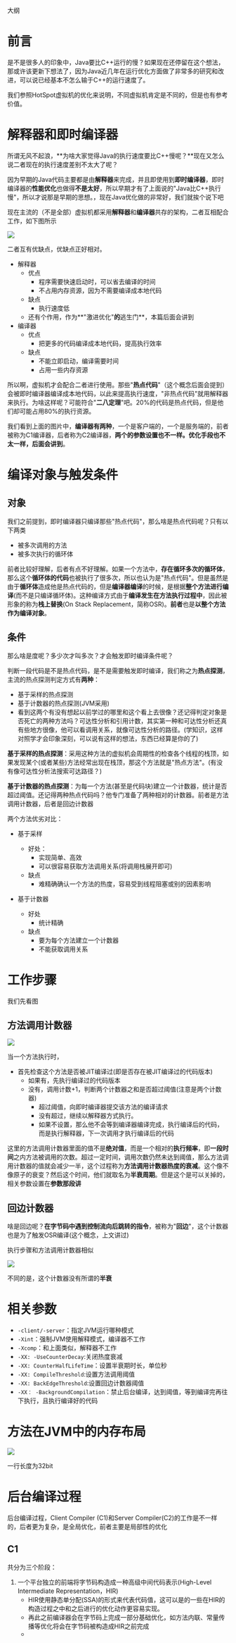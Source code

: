 大纲

# 前言

是不是很多人的印象中，Java要比C++运行的慢？如果现在还停留在这个想法，那或许该更新下想法了，因为Java近几年在运行优化方面做了非常多的研究和改进，可以说已经基本不怎么输于C++的运行速度了。

我们参照HotSpot虚拟机的优化来说明，不同虚拟机肯定是不同的，但是也有参考价值。

# 解释器和即时编译器

所谓无风不起浪，**为啥大家觉得Java的执行速度要比C++慢呢？**现在又怎么说二者现在的执行速度差别不太大了呢？

因为早期的Java代码主要都是由**解释器**来完成，并且即使用到**即时编译器**，即时编译器的**性能优化**也做得**不是太好**，所以早期才有了上面说的"Java比C++执行慢"，所以才说那是早期的思想。，现在Java优化做的非常好，我们就挨个说下吧

现在主流的（不是全部）虚拟机都采用**解释器**和**编译器**共存的架构，二者互相配合工作，如下图所示

![](img/Xnip2019-05-15_20-30-44.jpg)

二者互有优缺点，优缺点正好相对。

- 解释器
  - 优点
    - 程序需要快速启动时，可以省去编译的时间
    - 不占用内存资源，因为不需要编译成本地代码
  - 缺点
    - 执行速度低
  - 还有个作用，作为**"激进优化"**的**逃生门**，本篇后面会讲到
- 编译器
  - 优点
    - 把更多的代码编译成本地代码，提高执行效率
  - 缺点
    - 不能立即启动，编译需要时间
    - 占用一些内存资源

所以啊，虚拟机才会配合二者进行使用。那些"**热点代码**"（这个概念后面会提到）会被即时编译器编译成本地代码，以此来提高执行速度，"非热点代码"就用解释器来执行。为啥这样呢？可能符合"**二八定理**"吧。20%的代码是热点代码，但是他们却可能占用80%的执行资源。



我们看到上面的图片中，**编译器有两种**，一个是客户端的，一个是服务端的，前者被称为C1编译器，后者称为C2编译器，**两个的参数设置也不一样。优化手段也不太一样，后面会讲到**。

# 编译对象与触发条件

## 对象

我们之前提到，即时编译器只编译那些"热点代码"，那么啥是热点代码呢？只有以下两类

- 被多次调用的方法
- 被多次执行的循环体

前者比较好理解，后者有点不好理解。如果一个方法中，**存在循环多次的循环体**，那么这个**循环体的代码**也被执行了很多次，所以也认为是"热点代码"。但是虽然是由于**循环体**造成他是热点代码的，但是**编译器编译**的时候，是根据**整个方法进行编译**(而不是只编译循环体)。这种编译方式由于**编译发生在方法执行过程中**，因此被形象的称为**栈上替换**(On Stack Replacement，简称OSR)。**前者**也是**以整个方法作为编译对象**。

## 条件

那么啥是度呢？多少次才叫多次？才会触发即时编译条件呢？

判断一段代码是不是热点代码，是不是需要触发即时编译，我们称之为**热点探测**，主流的热点探测判定方式有**两种**：

- 基于采样的热点探测
- 基于计数器的热点探测(JVM采用)
- 看到这两个有没有想起以前学过的哪里和这个看上去很像？还记得判定对象是否死亡的两种方法吗？可达性分析和引用计数，其实第一种和可达性分析还真有些地方很像，他可以看调用关系，就像可达性分析的路径。(学知识，这样对照学才会印象深刻，可以说有这样的想法，东西已经算是你的了)

**基于采样的热点探测**：采用这种方法的虚拟机会周期性的检查各个线程的栈顶，如果发现某个(或者某些)方法经常出现在栈顶，那这个方法就是"热点方法"。(有没有像可达性分析法搜索可达路径？)

**基于计数器的热点探测**：为每一个方法(甚至是代码块)建立一个计数器，统计是否超过阈值。还记得两种热点代码吗？他专门准备了两种相对的计数器。前者是方法调用计数器，后者是回边计数器

两个方法优劣对比：

- 基于采样
  - 好处：
    - 实现简单、高效
    - 可以很容易获取方法调用关系(将调用栈展开即可)
  - 缺点
    - 难精确确认一个方法的热度，容易受到线程阻塞或别的因素影响

- 基于计数器
  - 好处
    - 统计精确
  - 缺点
    - 要为每个方法建立一个计数器
    - 不能获取调用关系



# 工作步骤

我们先看图

## 方法调用计数器

![](img/Xnip2019-05-15_21-49-32.jpg)

当一个方法执行时，

- 首先检查这个方法是否被JIT编译过(即是否存在被JIT编译过的代码版本)
  - 如果有，先执行编译过的代码版本
  - 没有，调用计数+1，判断两个计数器之和是否超过阈值(注意是两个计数器)
    - 超过阈值，向即时编译器提交该方法的编译请求
    - 没有超过，继续以解释器方式执行。
    - 如果不设置，那么他不会等到编译器编译完成，执行编译后的代码，而是执行解释器，下一次调用才执行编译后的代码

这里的方法调用计数器里面的值不是**绝对值**，而是一个相对的**执行频率**，即**一段时间**之内方法被调用的次数。超过一定时间，调用次数仍然未达到阈值，那么方法调用计数器的值就会减少一半，这个过程称为**方法调用计数器热度的衰减**。这个像不像原子的衰变？然后这个时间，他们就取名为**半衰周期**。但是这个是可以关掉的，相关参数设置在**参数那段讲**

## 回边计数器

啥是回边呢？**在字节码中遇到控制流向后跳转的指令**，被称为"**回边**"，这个计数器也是为了触发OSR编译(这个概念，上文讲过)

执行步骤和方法调用计数器相似

![](img/Xnip2019-05-15_22-19-50.jpg)

不同的是，这个计数器没有所谓的**半衰**

# 相关参数

- `-client/-server`：指定JVM运行哪种模式
- `-Xint`：强制JVM使用解释模式，编译器不工作
- `-Xcomp`：和上面类似，解释器不工作
- `-XX: -UseCounterDecay`:关闭热度衰减
- `-XX: CounterHalfLifeTime`：设置半衰期时长，单位秒
- `-XX: CompileThreshold`:设置方法调用阈值
- `-XX: BackEdgeThreshold`:设置回边计数器阈值
- `-XX： -BackgroundCompilation`：禁止后台编译，达到阈值，等到编译完再往下执行，且执行编译好的代码

# 方法在JVM中的内存布局

![](img/Xnip2019-05-15_22-54-53.jpg)

一行长度为32bit

# 后台编译过程

后台编译过程，Client Compiler (C1)和Server Compiler(C2)的工作是不一样的，后者更为复杂，是全局优化，前者主要是局部性的优化

## C1



共分为三个阶段：

1. 一个平台独立的前端将字节码构造成一种高级中间代码表示(High-Level Intermediate Representation，HIR)
   - HIR使用静态单分配(SSA)的形式来代表代码值，这可以是的一些在HIR的构造过程之中和之后进行的优化动作更容易实现。
   - 再此之前编译器会在字节码上完成一部分基础优化，如方法内联、常量传播等优化将会在字节码被构造成HIR之前完成
   - 
